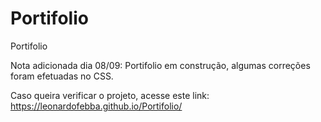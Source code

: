 # Portifolio
Portifolio 

Nota adicionada dia 08/09: Portifolio em construção, algumas correções foram efetuadas no CSS.

Caso queira verificar o projeto, acesse este link: https://leonardofebba.github.io/Portifolio/
